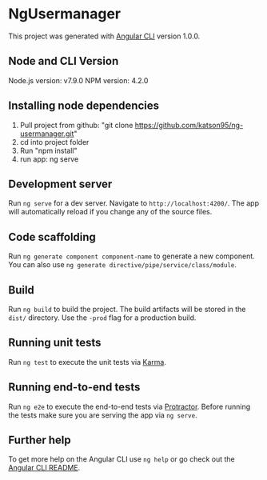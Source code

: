 # NgUsermanager

This project was generated with [Angular CLI](https://github.com/angular/angular-cli) version 1.0.0.
## Node and CLI Version

Node.js version:    v7.9.0
NPM version:        4.2.0

## Installing node dependencies
1) Pull project from github: "git clone https://github.com/katson95/ng-usermanager.git"
2) cd into project folder
3) Run "npm install"
4) run app: ng serve

## Development server

Run `ng serve` for a dev server. Navigate to `http://localhost:4200/`. The app will automatically reload if you change any of the source files.

## Code scaffolding

Run `ng generate component component-name` to generate a new component. You can also use `ng generate directive/pipe/service/class/module`.

## Build

Run `ng build` to build the project. The build artifacts will be stored in the `dist/` directory. Use the `-prod` flag for a production build.

## Running unit tests

Run `ng test` to execute the unit tests via [Karma](https://karma-runner.github.io).

## Running end-to-end tests

Run `ng e2e` to execute the end-to-end tests via [Protractor](http://www.protractortest.org/).
Before running the tests make sure you are serving the app via `ng serve`.

## Further help

To get more help on the Angular CLI use `ng help` or go check out the [Angular CLI README](https://github.com/angular/angular-cli/blob/master/README.md).
